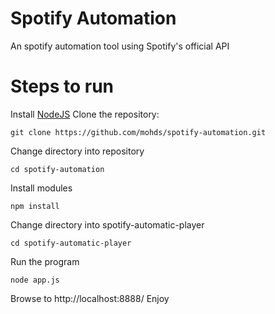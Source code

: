 # Spotify Automation

An spotify automation tool using Spotify's official API

# Steps to run
Install [NodeJS](https://nodejs.org/en/)
Clone the repository:

`git clone https://github.com/mohds/spotify-automation.git`

Change directory into repository

`cd spotify-automation`

Install modules

`npm install`

Change directory into spotify-automatic-player

`cd spotify-automatic-player`

Run the program

`node app.js`

Browse to http://localhost:8888/
Enjoy
